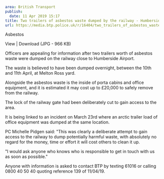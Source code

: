 ```yaml
area: British Transport
publish:
  date: 11 Apr 2019 15:17
title: Two trailers of asbestos waste dumped by the railway - Humberside
url: https://media.btp.police.uk/r/16404/two_trailers_of_asbestos_waste_dumped_by_the_rail
```

Asbestos

View | Download (JPG - 966 KB)

Officers are appealing for information after two trailers worth of asbestos waste were dumped on the railway close to Humberside Airport.

The waste is believed to have been dumped overnight, between the 10th and 11th April, at Melton Ross yard.

Alongside the asbestos waste is the inside of porta cabins and office equipment, and it is estimated it may cost up to £20,000 to safely remove from the railway.

The lock of the railway gate had been deliberately cut to gain access to the area.

It is being linked to an incident on March 23rd where an arctic trailer load of office equipment was dumped at the same location.

PC Michelle Pidgen said: "This was clearly a deliberate attempt to gain access to the railway to dump potentially harmful waste, with absolutely no regard for the money, time or effort it will cost others to clean it up.

"I would ask anyone who knows who is responsible to get in touch with us as soon as possible."

Anyone with information is asked to contact BTP by texting 61016 or calling 0800 40 50 40 quoting reference 139 of 11/04/19.
